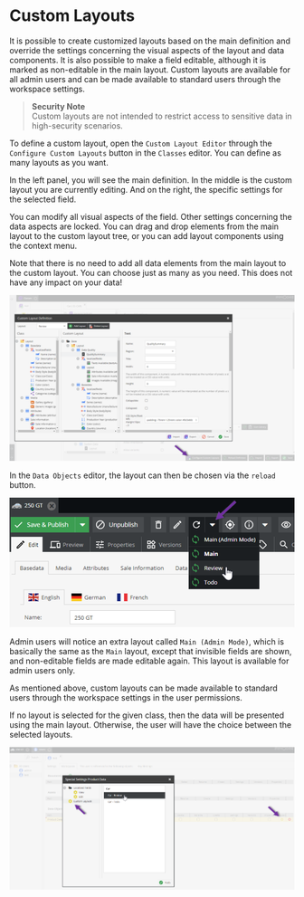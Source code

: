 # Custom Layouts
It is possible to create customized layouts based on the main definition and override the settings concerning the visual aspects of the layout and data components. It is also possible to make a field editable, although it is 
marked as non-editable in the main layout. Custom layouts are available for all admin users and can be made 
available to standard users through the workspace settings.

> **Security Note**    
> Custom layouts are not intended to restrict access to sensitive data in high-security scenarios.

To define a custom layout, open the `Custom Layout Editor` through the `Configure Custom Layouts` button in the `Classes` editor. You can define as many layouts as you want. 

In the left panel, you will see the main definition. In the middle is the custom layout you are currently editing. And on the right, the specific settings for the selected field. 

You can modify all visual aspects of the field. Other settings concerning the data aspects are locked. 
You can drag and drop elements from the main layout to the custom layout tree, or you can add layout components using the context menu.

Note that there is no need to add all data elements from the main layout to the custom layout. You can choose just as many as you need. This does not have any impact on your data!

![Custom Layouts](../../../img/classes-custom-layouts1.png)

In the `Data Objects` editor, the layout can then be chosen via the `reload` button.

![Custom Layouts](../../../img/classes-custom-layouts2.png)

Admin users will notice an extra layout called `Main (Admin Mode)`, which is basically the same as the `Main` 
layout, except that invisible fields are shown, and non-editable fields are made editable again. This layout is available for admin users only. 

As mentioned above, custom layouts can be made available to standard users through the workspace settings in the user permissions. 

If no layout is selected for the given class, then the data will be presented using the main layout. Otherwise, the user will have the choice between the selected layouts.

![Custom Layouts](../../../img/classes-custom-layouts3.png)

